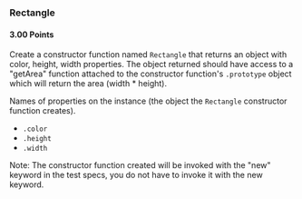 ### Rectangle 

#### 3.00 Points

Create a constructor function named `Rectangle` that returns an object with color, height, width
properties.  The object returned should have access to a "getArea" function attached
to the constructor function's `.prototype` object which will return the area (width * height).

Names of properties on the instance (the object the `Rectangle` constructor function creates).

- `.color`
- `.height`
- `.width`


Note: The constructor function created will be invoked with the "new" keyword in the test specs,
 you do not have to invoke it with the new keyword.
